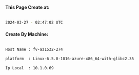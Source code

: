 
   
#### This Page Create at:

```bash

2024-03-27 - 02:47:02 UTC

```

#### Create By Machine:

```bash

Host Name : fv-az1532-274

platform  : Linux-6.5.0-1016-azure-x86_64-with-glibc2.35

Ip Local  : 10.1.0.69

```

